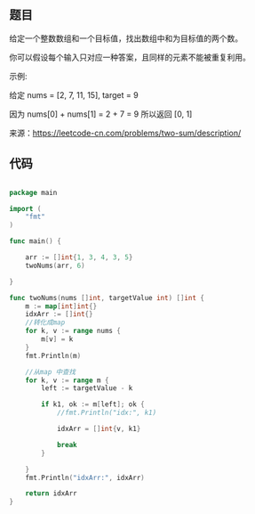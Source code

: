 


## 题目


给定一个整数数组和一个目标值，找出数组中和为目标值的两个数。

你可以假设每个输入只对应一种答案，且同样的元素不能被重复利用。

示例:

给定 nums = [2, 7, 11, 15], target = 9

因为 nums[0] + nums[1] = 2 + 7 = 9
所以返回 [0, 1]

来源：https://leetcode-cn.com/problems/two-sum/description/

##  代码
~~~ go

package main

import (
	"fmt"
)

func main() {

	arr := []int{1, 3, 4, 3, 5}
	twoNums(arr, 6)

}

func twoNums(nums []int, targetValue int) []int {
	m := map[int]int{}
	idxArr := []int{}
	//转化成map
	for k, v := range nums {
		m[v] = k
	}
	fmt.Println(m)

	//从map 中查找
	for k, v := range m {
		left := targetValue - k

		if k1, ok := m[left]; ok {
			//fmt.Println("idx:", k1)

			idxArr = []int{v, k1}

			break
		}

	}
	fmt.Println("idxArr:", idxArr)

	return idxArr
}


~~~
